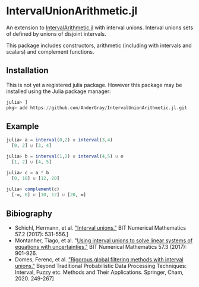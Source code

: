 # IntervalUnionArithmetic.jl

An extension to [IntervalArithmetic.jl](https://github.com/JuliaIntervals/IntervalArithmetic.jl) with interval unions. Interval unions sets of defined by unions of disjoint intervals.

This package includes constructors, arithmetic (including with intervals and scalars) and complement functions.

## Installation

This is not yet a registered julia package. However this package may be installed using the Julia package manager:

```Julia
julia> ]
pkg> add https://github.com/AnderGray/IntervalUnionArithmetic.jl.git
```

## Example
  
  ```Julia
julia> a = interval(0,2) ∪ interval(3,4)
    [0, 2] ∪ [3, 4]

julia> b = interval(1,2) ∪ interval(4,5) ∪ ∅
    [1, 2] ∪ [4, 5]

julia> c = a * b 
    [0, 10] ∪ [12, 20]
    
julia> complement(c)
    [-∞, 0] ∪ [10, 12] ∪ [20, ∞]
  ```
  
## Bibiography

* Schichl, Hermann, et al. ["Interval unions."](https://link.springer.com/content/pdf/10.1007/s10543-016-0632-y.pdf) BIT Numerical Mathematics 57.2 (2017): 531-556.]
* Montanher, Tiago, et al. "[Using interval unions to solve linear systems of equations with uncertainties."](https://www.researchgate.net/publication/316372412_Using_interval_unions_to_solve_linear_systems_of_equations_with_uncertainties) BIT Numerical Mathematics 57.3 (2017): 901-926.
* Domes, Ferenc, et al. ["Rigorous global filtering methods with interval unions."](https://link.springer.com/chapter/10.1007/978-3-030-31041-7_14) Beyond Traditional Probabilistic Data Processing Techniques: Interval, Fuzzy etc. Methods and Their Applications. Springer, Cham, 2020. 249-267]
